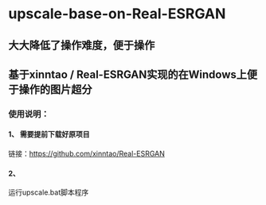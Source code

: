 # upscale-base-on-Real-ESRGAN


## 大大降低了操作难度，便于操作


## 基于xinntao / Real-ESRGAN实现的在Windows上便于操作的图片超分

### 使用说明：
#### 1、 需要提前下载好原项目
链接：https://github.com/xinntao/Real-ESRGAN

#### 2、
运行upscale.bat脚本程序
